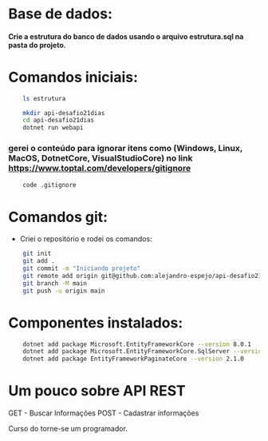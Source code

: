 # Base de dados:
#### Crie a estrutura do banco de dados usando o arquivo estrutura.sql na pasta do projeto.

# Comandos iniciais:
``` bash
    ls estrutura
```

``` bash
    mkdir api-desafio21dias
    cd api-desafio21dias
    dotnet run webapi
```

### gerei o conteúdo para ignorar itens como (Windows, Linux, MacOS, DotnetCore, VisualStudioCore) no link https://www.toptal.com/developers/gitignore
``` bash
    code .gitignore 
```

# Comandos git:
- Criei o repositório e rodei os comandos:
``` bash
    git init
    git add .
    git commit -m "Iniciando projeto"
    git remote add origin git@github.com:alejandro-espejo/api-desafio21dias.git
    git branch -M main
    git push -u origin main
```

# Componentes instalados:
``` bash
    dotnet add package Microsoft.EntityFrameworkCore --version 8.0.1
    dotnet add package Microsoft.EntityFrameworkCore.SqlServer --version 8.0.1
    dotnet add package EntityFrameworkPaginateCore --version 2.1.0
```

# Um pouco sobre API REST
GET - Buscar Informações
POST - Cadastrar informações

Curso do torne-se um programador.